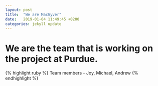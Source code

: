 ```yaml
---
layout: post
title:  "We are MacGyver"
date:   2019-01-04 11:49:45 +0200
categories: jekyll update
---
```

# We are the team that is working on the project at Purdue.

{% highlight ruby %}
Team members - Joy, Michael, Andrew 
{% endhighlight %}


